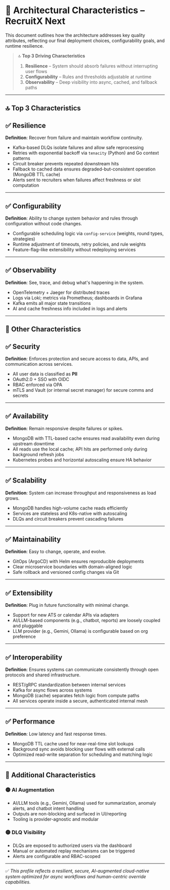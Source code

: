 # 🧱 Architectural Characteristics – RecruitX Next

This document outlines how the architecture addresses key quality attributes, reflecting our final deployment choices,
configurability goals, and runtime resilience.

> 🔝 **Top 3 Driving Characteristics**
> 1. **Resilience** – System should absorb failures without interrupting user flows
> 2. **Configurability** – Rules and thresholds adjustable at runtime
> 3. **Observability** – Deep visibility into async, cached, and fallback paths

---

## 🔝 Top 3 Characteristics

## ✅ Resilience

**Definition**: Recover from failure and maintain workflow continuity.

- Kafka-based DLQs isolate failures and allow safe reprocessing
- Retries with exponential backoff via `tenacity` (Python) and Go context patterns
- Circuit breaker prevents repeated downstream hits
- Fallback to cached data ensures degraded-but-consistent operation (MongoDB TTL cache)
- Alerts sent to recruiters when failures affect freshness or slot computation

---

## ✅ Configurability

**Definition**: Ability to change system behavior and rules through configuration without code changes.

- Configurable scheduling logic via `config-service` (weights, round types, strategies)
- Runtime adjustment of timeouts, retry policies, and rule weights
- Feature-flag–like extensibility without redeploying services

---

## ✅ Observability

**Definition**: See, trace, and debug what's happening in the system.

- OpenTelemetry + Jaeger for distributed traces
- Logs via Loki; metrics via Prometheus; dashboards in Grafana
- Kafka emits all major state transitions
- AI and cache freshness info included in logs and alerts

---

## 🧩 Other Characteristics

## ✅ Security

**Definition**: Enforces protection and secure access to data, APIs, and communication across services.

- All user data is classified as **PII**
- OAuth2.0 + SSO with OIDC
- RBAC enforced via OPA
- mTLS and Vault (or internal secret manager) for secure comms and secrets

---

## ✅ Availability

**Definition**: Remain responsive despite failures or spikes.

- MongoDB with TTL-based cache ensures read availability even during upstream downtime
- All reads use the local cache; API hits are performed only during background refresh jobs
- Kubernetes probes and horizontal autoscaling ensure HA behavior

---

## ✅ Scalability

**Definition**: System can increase throughput and responsiveness as load grows.

- MongoDB handles high-volume cache reads efficiently
- Services are stateless and K8s-native with autoscaling
- DLQs and circuit breakers prevent cascading failures

---

## ✅ Maintainability

**Definition**: Easy to change, operate, and evolve.

- GitOps (ArgoCD) with Helm ensures reproducible deployments
- Clear microservice boundaries with domain-aligned logic
- Safe rollback and versioned config changes via Git

---

## ✅ Extensibility

**Definition**: Plug in future functionality with minimal change.

- Support for new ATS or calendar APIs via adapters
- AI/LLM-based components (e.g., chatbot, reports) are loosely coupled and pluggable
- LLM provider (e.g., Gemini, Ollama) is configurable based on org preference

---

## ✅ Interoperability

**Definition**: Ensures systems can communicate consistently through open protocols and shared infrastructure.

- REST/gRPC standardization between internal services
- Kafka for async flows across systems
- MongoDB (cache) separates fetch logic from compute paths
- All services operate inside a secure, authenticated internal mesh

---

## ✅ Performance

**Definition**: Low latency and fast response times.

- MongoDB TTL cache used for near-real-time slot lookups
- Background sync avoids blocking user flows with external calls
- Optimized read-write separation for scheduling and matching logic

---

## 🧩 Additional Characteristics

### 🟡 AI Augmentation

- AI/LLM tools (e.g., Gemini, Ollama) used for summarization, anomaly alerts, and chatbot intent handling
- Outputs are non-blocking and surfaced in UI/reporting
- Tooling is provider-agnostic and modular

### 🟡 DLQ Visibility

- DLQs are exposed to authorized users via the dashboard
- Manual or automated replay mechanisms can be triggered
- Alerts are configurable and RBAC-scoped

---

✅ *This profile reflects a resilient, secure, AI-augmented cloud-native system optimized for async workflows and
human-centric override capabilities.*
